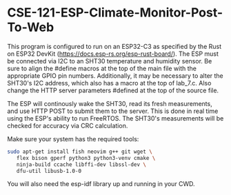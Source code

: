 # CSE-121-ESP-Climate-Monitor-Post-To-Web

This program is configured to run on an ESP32-C3 as specified by the Rust on ESP32 DevKit (https://docs.esp-rs.org/esp-rust-board/). The ESP must be connected via I2C to an SHT30 temperature and humidity sensor. Be sure to align the #define macros at the top of the main file with the appropriate GPIO pin numbers. Additionally, it may be necessary to alter the SHT30's I2C address, which also has a macro at the top of lab_7.c. Also change the HTTP server parameters #defined at the top of the source file. 

The ESP will continously wake the SHT30, read its fresh measurements, and use HTTP POST to submit them to the server. This is done in real time using the ESP's ability to run FreeRTOS. The SHT30's measurements will be checked for accuracy via CRC calculation.

Make sure your system has the required tools:

```bash
sudo apt-get install fish neovim g++ git wget \
   flex bison gperf python3 python3-venv cmake \
   ninja-build ccache libffi-dev libssl-dev \
   dfu-util libusb-1.0-0
```

You will also need the esp-idf library up and running in your CWD. 